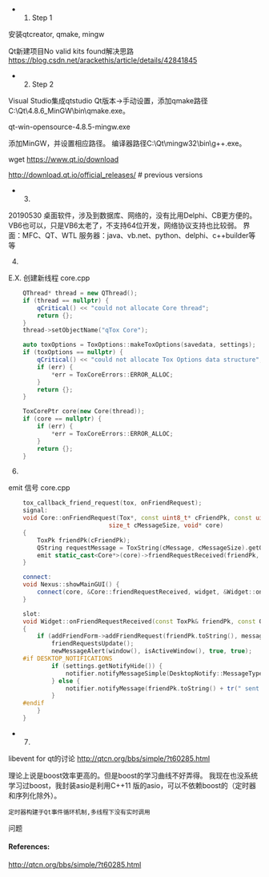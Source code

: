 - 1. Step 1  

安装qtcreator, qmake, mingw

Qt新建项目No valid kits found解决思路
https://blog.csdn.net/arackethis/article/details/42841845


- 2. Step 2  

Visual Studio集成qtstudio
Qt版本->手动设置，添加qmake路径C:\Qt\4.8.6_MinGW\bin\qmake.exe。

qt-win-opensource-4.8.5-mingw.exe

添加MinGW，并设置相应路径。
   编译器路径C:\Qt\mingw32\bin\g++.exe。

wget https://www.qt.io/download

http://download.qt.io/official_releases/ # previous versions

- 3.
20190530
桌面软件，涉及到数据库、网络的，没有比用Delphi、CB更方便的。VB6也可以，只是VB6太老了，不支持64位开发，网络协议支持也比较弱。
界面：MFC、QT、WTL
服务器：java、vb.net、python、delphi、c++builder等等

4.
E.X. 创建新线程 core.cpp
```c++
    QThread* thread = new QThread();
    if (thread == nullptr) {
        qCritical() << "could not allocate Core thread";
        return {};
    }
    thread->setObjectName("qTox Core");

    auto toxOptions = ToxOptions::makeToxOptions(savedata, settings);
    if (toxOptions == nullptr) {
        qCritical() << "could not allocate Tox Options data structure";
        if (err) {
            *err = ToxCoreErrors::ERROR_ALLOC;
        }
        return {};
    }

    ToxCorePtr core(new Core(thread));
    if (core == nullptr) {
        if (err) {
            *err = ToxCoreErrors::ERROR_ALLOC;
        }
        return {};
    }
```


6.
emit 信号
core.cpp
```c++
    tox_callback_friend_request(tox, onFriendRequest);
    signal:
    void Core::onFriendRequest(Tox*, const uint8_t* cFriendPk, const uint8_t* cMessage,
                            size_t cMessageSize, void* core)
    {
        ToxPk friendPk(cFriendPk);
        QString requestMessage = ToxString(cMessage, cMessageSize).getQString();
        emit static_cast<Core*>(core)->friendRequestReceived(friendPk, requestMessage);
    }

    connect:
    void Nexus::showMainGUI() {
        connect(core, &Core::friendRequestReceived, widget, &Widget::onFriendRequestReceived);
    }

    slot:
    void Widget::onFriendRequestReceived(const ToxPk& friendPk, const QString& message)
    {
        if (addFriendForm->addFriendRequest(friendPk.toString(), message)) {
            friendRequestsUpdate();
            newMessageAlert(window(), isActiveWindow(), true, true);
    #if DESKTOP_NOTIFICATIONS
            if (settings.getNotifyHide()) {
                notifier.notifyMessageSimple(DesktopNotify::MessageType::FRIEND_REQUEST);
            } else {
                notifier.notifyMessage(friendPk.toString() + tr(" sent you a friend request."), message);
            }
    #endif
        }
    }
```

- 7.

libevent for qt的讨论
http://qtcn.org/bbs/simple/?t60285.html

理论上说是boost效率更高的。但是boost的学习曲线不好弄得。
我现在也没系统学习过boost，我封装asio是利用C++11 版的asio，可以不依赖boost的（定时器和序列化除外）。

    定时器构建于Qt事件循环机制,多线程下没有实时调用


问题

#### References:
http://qtcn.org/bbs/simple/?t60285.html
